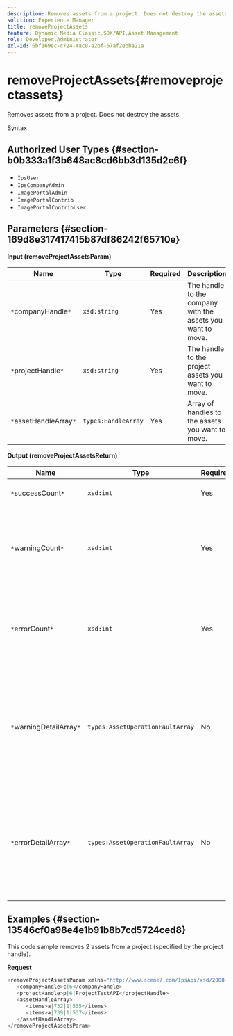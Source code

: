 ```yaml
---
description: Removes assets from a project. Does not destroy the assets.
solution: Experience Manager
title: removeProjectAssets
feature: Dynamic Media Classic,SDK/API,Asset Management
role: Developer,Administrator
exl-id: 6bf169ec-c724-4ac0-a2bf-67af2ebba21a
---
```

# removeProjectAssets{#removeprojectassets}

Removes assets from a project. Does not destroy the assets.

 Syntax 

## Authorized User Types {#section-b0b333a1f3b648ac8cd6bb3d135d2c6f}

* `IpsUser` 
* `IpsCompanyAdmin` 
* `ImagePortalAdmin` 
* `ImagePortalContrib` 
* `ImagePortalContribUser`

## Parameters {#section-169d8e317417415b87df86242f65710e}

**Input (removeProjectAssetsParam)** 

|  Name  | Type  | Required  | Description  |
|---|---|---|---|
|  `*`companyHandle`*`  | `xsd:string`  | Yes  | The handle to the company with the assets you want to move.  |
|  `*`projectHandle`*`  | `xsd:string`  | Yes  | The handle to the project assets you want to move.  |
|  `*`assetHandleArray`*`  | `types:HandleArray`  | Yes  | Array of handles to the assets you want to move.  |

**Output (removeProjectAssetsReturn)** 

|  Name  | Type  | Required  | Description  |
|---|---|---|---|
|  `*`successCount`*`  | `xsd:int`  | Yes  | Successfully removed asset count.  |
|  `*`warningCount`*`  | `xsd:int`  | Yes  | The number of warnings generated when the operation attempted to remove assets from the project.  |
|  `*`errorCount`*`  | `xsd:int`  | Yes  | The number of errors generated when the operation attempted to remove assets from the project.  |
|  `*`warningDetailArray`*`  | `types:AssetOperationFaultArray`  | No  | The array of details associated with the assets that generated warnings when the operation attempted to remove them from the project.  |
|  `*`errorDetailArray`*`  | `types:AssetOperationFaultArray`  | No  | The array of details associated with the assets that generated errors when the operation attempted to remove them from the project.  |

## Examples {#section-13546cf0a98e4e1b91b8b7cd5724ced8}

This code sample removes 2 assets from a project (specified by the project handle).

**Request** 

```java
<removeProjectAssetsParam xmlns="http://www.scene7.com/IpsApi/xsd/2008-01-15">
   <companyHandle>c|6</companyHandle>
   <projectHandle>p|6|ProjectTestAPI</projectHandle>
   <assetHandleArray>
      <items>a|732|1|535</items>
      <items>a|739|1|537</items>
   </assetHandleArray>
</removeProjectAssetsParam>
```
